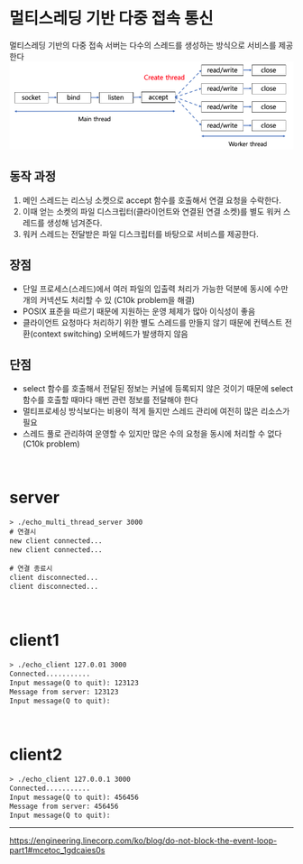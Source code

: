 # 멀티스레딩 기반 다중 접속 통신
멀티스레딩 기반의 다중 접속 서버는 다수의 스레드를 생성하는 방식으로 서비스를 제공한다
![Alt text](image.png)

## 동작 과정 
1. 메인 스레드는 리스닝 소켓으로 accept 함수를 호출해서 연결 요청을 수락한다.
2. 이때 얻는 소켓의 파일 디스크립터(클라이언트와 연결된 연결 소켓)를 별도 워커 스레드를 생성해 넘겨준다.
3. 워커 스레드는 전달받은 파일 디스크립터를 바탕으로 서비스를 제공한다.

## 장점
- 단일 프로세스(스레드)에서 여러 파일의 입출력 처리가 가능한 덕분에 동시에 수만 개의 커넥션도 처리할 수 있 (C10k problem을 해결)
- POSIX 표준을 따르기 때문에 지원하는 운영 체제가 많아 이식성이 좋음 
- 클라이언트 요청마다 처리하기 위한 별도 스레드를 만들지 않기 때문에 컨텍스트 전환(context switching) 오버헤드가 발생하지 않음 

## 단점	
- select 함수를 호출해서 전달된 정보는 커널에 등록되지 않은 것이기 때문에 select 함수를 호출할 때마다 매번 관련 정보를 전달해야 한다
- 멀티프로세싱 방식보다는 비용이 적게 들지만 스레드 관리에 여전히 많은 리소스가 필요
- 스레드 풀로 관리하여 운영할 수 있지만 많은 수의 요청을 동시에 처리할 수 없다(C10k problem)


<br>

# server 
```
> ./echo_multi_thread_server 3000
# 연결시
new client connected...
new client connected...

# 연결 종료시 
client disconnected...
client disconnected...
```

<br>

# client1
```
> ./echo_client 127.0.01 3000
Connected...........
Input message(Q to quit): 123123
Message from server: 123123
Input message(Q to quit):
```

<br>

# client2
```
> ./echo_client 127.0.0.1 3000
Connected...........
Input message(Q to quit): 456456
Message from server: 456456
Input message(Q to quit):

```

---
https://engineering.linecorp.com/ko/blog/do-not-block-the-event-loop-part1#mcetoc_1gdcaies0s